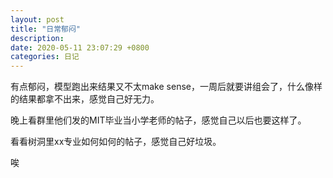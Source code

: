 ```yaml
---
layout: post
title: "日常郁闷"
description: 
date: 2020-05-11 23:07:29 +0800
categories: 日记
---
```


有点郁闷，模型跑出来结果又不太make sense，一周后就要讲组会了，什么像样的结果都拿不出来，感觉自己好无力。

晚上看群里他们发的MIT毕业当小学老师的帖子，感觉自己以后也要这样了。

看看树洞里xx专业如何如何的帖子，感觉自己好垃圾。

唉